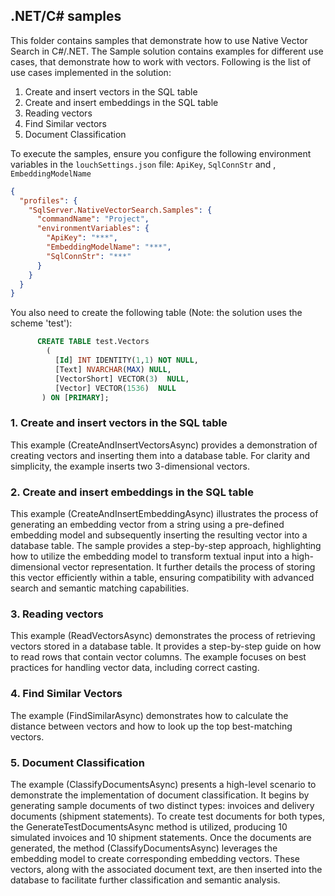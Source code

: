 ## .NET/C# samples

This folder contains samples that demonstrate how to use Native Vector Search in C#/.NET. The Sample solution contains
examples for different use cases, that demonstrate how to work with vectors. Following is the list of use cases implemented in the solution:

1. Create and insert vectors in the SQL table
2. Create and insert embeddings in the SQL table
3. Reading vectors
4. Find Similar vectors
5. Document Classification

To execute the samples, ensure you configure the following environment variables in the `louchSettings.json` file: `ApiKey`, `SqlConnStr` and , `EmbeddingModelName`

~~~json
{
  "profiles": {
    "SqlServer.NativeVectorSearch.Samples": {
      "commandName": "Project",
      "environmentVariables": {
        "ApiKey": "***",
        "EmbeddingModelName": "***",
        "SqlConnStr": "***"
      }
    }
  }
}
~~~

You also need to create the following table (Note: the solution uses the scheme 'test'):   

~~~sql
      CREATE TABLE test.Vectors
        (
          [Id] INT IDENTITY(1,1) NOT NULL,
          [Text] NVARCHAR(MAX) NULL,
          [VectorShort] VECTOR(3)  NULL,
          [Vector] VECTOR(1536)  NULL
       ) ON [PRIMARY];
~~~

### 1. Create and insert vectors in the SQL table
This example (CreateAndInsertVectorsAsync) provides a demonstration of creating vectors and inserting them into a database table. For clarity and simplicity, the example inserts two 3-dimensional vectors.

### 2. Create and insert embeddings in the SQL table
This example (CreateAndInsertEmbeddingAsync) illustrates the process of generating an embedding vector from a string using a pre-defined embedding model and 
subsequently inserting the resulting vector into a database table. 
The sample provides a step-by-step approach, highlighting how to utilize the embedding model to transform textual input into 
a high-dimensional vector representation. It further details the process of storing this vector efficiently within a table, ensuring compatibility with advanced search and semantic matching capabilities.

### 3. Reading vectors
This example (ReadVectorsAsync) demonstrates the process of retrieving vectors stored in a database table. 
It provides a step-by-step guide on how to read rows that contain vector columns. The example focuses on best practices for handling vector data, 
including correct casting.

### 4. Find Similar Vectors
The example (FindSimilarAsync) demonstrates how to calculate the distance between vectors and how to look up the top best-matching vectors.

### 5. Document Classification
The example (ClassifyDocumentsAsync) presents a high-level scenario to demonstrate the implementation of document classification. 
It begins by generating sample documents of two distinct types: invoices and delivery documents (shipment statements). 
To create test documents for both types, the GenerateTestDocumentsAsync method is utilized, producing 10 simulated invoices and 10 shipment statements. 
Once the documents are generated, the method (ClassifyDocumentsAsync) leverages the embedding model to create corresponding embedding vectors. 
These vectors, along with the associated document text, are then inserted into the database to facilitate further classification and semantic analysis.

